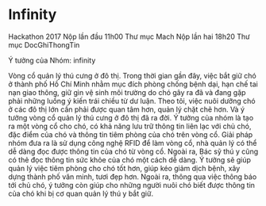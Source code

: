 # Infinity
Hackathon 2017
Nộp lần đầu 11h00 Thư mục Mach
Nộp lần hai 18h20 Thư mục DocGhiThongTin

Ý tưởng của Nhóm: infinity

Vòng cổ quản lý thú cưng ở đô thị.
Trong thời gian gần đây, việc bắt giữ chó ở thành phố Hồ Chí Minh nhằm mục đích phòng chống bệnh dại, hạn chế tai nạn giao thông, giữ gìn vệ sinh môi trường do chó gây ra đã và đang gặp phải những luồng ý kiến trái chiều từ dư luận. Theo tôi, việc nuôi dưỡng chó ở các đô thị lớn cần phải được quan tâm hơn, quản lý chặt chẽ hơn. Và ý tưởng vòng cổ quản lý thú cưng ở đô thị đã ra đời.
Ý tưởng của nhóm là tạo ra một vòng cổ cho chó, có khả năng lưu trữ thông tin liên lạc với chủ chó, đặc điểm của chó và thông tin tiêm phòng của chó trên vòng cổ.
Giải pháp nhóm đưa ra là sử dụng công nghệ RFID để làm vòng cổ, nhà quản lý có thể dễ dàng đọc được thông tin của chó từ vòng cổ. Ngoài ra, Bác sỹ thú y cũng có thẻ đọc thông tin sức khỏe của chó một cách dễ dàng.
Ý tưởng sẽ giúp quản lý việc tiêm phòng cho chó tốt hơn, giúp kéo giảm dịch bệnh, xây dựng thành phố văn minh, tươi đẹp hơn. Ngoài ra, thông qua việc thông báo tới chủ chó, ý tưởng còn giúp cho những người nuôi chó biết được thông tin của chó khi bị cơ quan quản lý thú y bắt giữ.
